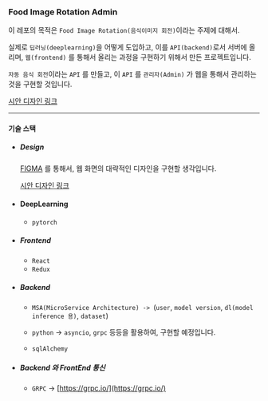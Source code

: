 ### Food Image Rotation Admin

이 레포의 목적은 `Food Image Rotation(음식이미지 회전)`이라는 주제에 대해서. 

실제로 `딥러닝(deeplearning)`을 어떻게 도입하고, 이를 `API(backend)`로서 서버에 올리며, `웹(frontend)` 를 통해서 올리는 과정을 구현하기 위해서 만든 프로젝트입니다.

`자동 음식 회전`이라는 `API` 를 만들고, 이 `API` 를 `관리자(Admin)` 가 웹을 통해서 관리하는 것을 구현할 것입니다.

[시안 디자인 링크](https://github.com/heojae/FoodImageRotationAdmin/issues/1)



--------------

#### 기술 스택

- ##### Design

  [FIGMA](https://www.figma.com/) 를 통해서, 웹 화면의 대략적인 디자인을 구현할 생각입니다.  

  [시안 디자인 링크](https://github.com/heojae/FoodImageRotationAdmin/issues/1)

- #### DeepLearning

  - `pytorch`

- ##### Frontend

  - `React` 
  - `Redux`

- ##### Backend

  - `MSA(MicroService Architecture) -> `(`user`, `model version`, `dl(model inference 용)`, `dataset`)

  - `python` ->  `asyncio`, `grpc` 등등을 활용하여, 구현할 예정입니다. 
  - `sqlAlchemy `

- ##### Backend 와 FrontEnd 통신

  - `GRPC`  -> [https://grpc.io/](https://grpc.io/)


